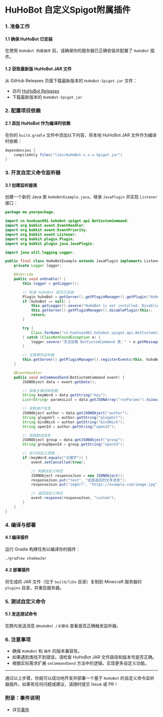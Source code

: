 # HuHoBot 自定义Spigot附属插件

### 1. 准备工作

#### 1.1 确保 HuHoBot 已安装

在使用 `HuHoBot 附属插件` 前，请确保你的服务器已正确安装并配置了 `HuHoBot` 插件。

#### 1.2 获取最新版 HuHoBot JAR 文件

从 GitHub Releases 页面下载最新版本的 `HuHoBot-Spigot.jar` 文件：

- 访问 [HuHoBot Releases](https://github.com/HuHoBot/SpigotAdapter/releases)
- 下载最新版本的 `HuHoBot-Spigot.jar`

### 2. 配置项目依赖

#### 2.1 添加 HuHoBot 作为编译时依赖

在你的 `build.gradle` 文件中添加以下内容，将本地 HuHoBot JAR 文件作为编译时依赖：

```gradle 
dependencies { 
    compileOnly files("libs/HuHoBot-x.x.x-Spigot.jar") 
}
```

### 3. 开发自定义命令监听器

#### 3.1 创建监听器类

创建一个新的 Java 类 `HuHoBotExample.java`，继承 `JavaPlugin` 并实现 `Listener` 接口：

```java 
package me.yourpackage;

import cn.huohuas001.huhobot.spigot.api.BotCustomCommand;
import org.bukkit.event.EventHandler;
import org.bukkit.event.EventPriority;
import org.bukkit.event.Listener;
import org.bukkit.plugin.Plugin;
import org.bukkit.plugin.java.JavaPlugin;

import java.util.logging.Logger;

public final class HuHoBotExample extends JavaPlugin implements Listener {
    private Logger logger;

    @Override
    public void onEnable() {
        this.logger = getLogger();

        // 检查 HuHoBot 是否已安装
        Plugin huhoBot = getServer().getPluginManager().getPlugin("HuHoBot");
        if (huhoBot == null) {
            this.getLogger().severe("HuHoBot is not installed. Disabling...");
            this.getServer().getPluginManager().disablePlugin(this);
            return;
        }

        try {
            Class.forName("cn.huohuas001.huhobot.spigot.api.BotCustomCommand");
        } catch (ClassNotFoundException e) {
            logger.severe("无法加载 BotCustomCommand 类：" + e.getMessage());
        }

        // 注册事件监听器
        this.getServer().getPluginManager().registerEvents(this, huhoBot);
    }

    @EventHandler
    public void onCommandSend(BotCustomCommand event) {
        JSONObject data = event.getData();

        // 获取关键词和参数
        String keyWord = data.getString("key");
        List<String> paramsList = data.getJSONArray("runParams").toJavaList(String.class);

        // 获取用户信息
        JSONObject author = data.getJSONObject("author");
        String qlogoUrl = author.getString("qlogoUrl");
        String bindNick = author.getString("bindNick");
        String openId = author.getString("openId");

        // 获取群组信息
        JSONObject group = data.getJSONObject("group");
        String groupOpenId = group.getString("openId");

        // 执行自定义逻辑...
        if (keyWord.equals("关键字")) {
            event.setCancelled(true);

            // 构建自定义响应
            JSONObject responseJson = new JSONObject();
            responseJson.put("text", "这是返回的文本消息");
            responseJson.put("imgUrl", "https://example.com/image.jpg");

            // 返回自定义响应
            event.response(responseJson, "custom");
        }
    }
}
```

### 4. 编译与部署

#### 4.1 编译插件

运行 Gradle 构建任务以编译你的插件：

```bash 
./gradlew shadowJar
```

#### 4.2 部署插件

将生成的 JAR 文件（位于 `build/libs` 目录）复制到 Minecraft 服务器的 `plugins` 目录，并重启服务器。

### 5. 测试自定义命令

#### 5.1 发送测试命令

在群内发送消息 `@HuHoBot /关键词` 查看是否正确触发监听器。

### 6. 注意事项

- 确保 `HuHoBot` 和 `插件` 的版本兼容性。
- 如果遇到类找不到错误，请检查 HuHoBot JAR 文件路径和版本号是否正确。
- 根据实际需求扩展 `onCommandSend` 方法中的逻辑，实现更多自定义功能。

---

通过以上步骤，你就可以成功地开发并部署一个基于 `HuHoBot` 的自定义命令监听器插件。如果有任何问题或建议，请随时提交 Issue 或
PR！

### 附录：事件说明
- 详见[事件](Events.md)
